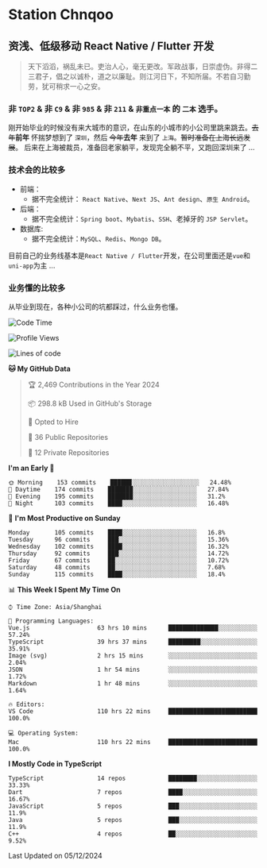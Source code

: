 # Station Chnqoo

## 资浅、低级移动 React Native / Flutter 开发

> 天下滔滔，祸乱未已。吏治人心，毫无更改。军政战事，日崇虚伪。非得二三君子，倡之以诚朴，道之以廉耻。则江河日下，不知所届。不若自习勤劳，犹可稍求一心之安。

### 非 `TOP2` & 非 `C9` & 非 `985` & 非 `211` & `非重点一本` 的 `二本` 选手。

刚开始毕业的时候没有来大城市的意识，在山东的小城市的小公司里跳来跳去。~~去年~~**前年** 怀揣梦想到了 `深圳`，然后 ~~今年~~**去年** 来到了 `上海`。~~暂时准备在上海长远发展~~。
后来在上海被裁员，准备回老家躺平，发现完全躺不平，又跑回深圳来了 ...

### 技术会的比较多

- 前端：
  - 据不完全统计： `React Native`、`Next JS`、`Ant design`、`原生 Android`。
- 后端：
  - 据不完全统计：`Spring boot`、`Mybatis`、`SSH`、老掉牙的 `JSP Servlet`。
- 数据库:
  - 据不完全统计：`MySQL`、`Redis`、`Mongo DB`。

目前自己的业务线基本是`React Native / Flutter`开发，在公司里面还是`vue`和`uni-app`为主 ...

### 业务懂的比较多

从毕业到现在，各种小公司的坑都踩过，什么业务也懂。

<!--START_SECTION:waka-->
![Code Time](http://img.shields.io/badge/Code%20Time-6%2C825%20hrs%2010%20mins-blue)

![Profile Views](http://img.shields.io/badge/Profile%20Views-2-blue)

![Lines of code](https://img.shields.io/badge/From%20Hello%20World%20I%27ve%20Written-454%20Thousand%20lines%20of%20code-blue)

**🐱 My GitHub Data** 

> 🏆 2,469 Contributions in the Year 2024
 > 
> 📦 298.8 kB Used in GitHub's Storage 
 > 
> 💼 Opted to Hire
 > 
> 📜 36 Public Repositories 
 > 
> 🔑 12 Private Repositories  
 > 
**I'm an Early 🐤** 

```text
🌞 Morning    153 commits    ██████░░░░░░░░░░░░░░░░░░░   24.48% 
🌆 Daytime    174 commits    ███████░░░░░░░░░░░░░░░░░░   27.84% 
🌃 Evening    195 commits    ███████░░░░░░░░░░░░░░░░░░   31.2% 
🌙 Night      103 commits    ████░░░░░░░░░░░░░░░░░░░░░   16.48%

```
📅 **I'm Most Productive on Sunday** 

```text
Monday       105 commits    ████░░░░░░░░░░░░░░░░░░░░░   16.8% 
Tuesday      96 commits     ███░░░░░░░░░░░░░░░░░░░░░░   15.36% 
Wednesday    102 commits    ████░░░░░░░░░░░░░░░░░░░░░   16.32% 
Thursday     92 commits     ███░░░░░░░░░░░░░░░░░░░░░░   14.72% 
Friday       67 commits     ██░░░░░░░░░░░░░░░░░░░░░░░   10.72% 
Saturday     48 commits     ██░░░░░░░░░░░░░░░░░░░░░░░   7.68% 
Sunday       115 commits    ████░░░░░░░░░░░░░░░░░░░░░   18.4%

```


📊 **This Week I Spent My Time On** 

```text
⌚︎ Time Zone: Asia/Shanghai

💬 Programming Languages: 
Vue.js                   63 hrs 10 mins      ██████████████░░░░░░░░░░░   57.24% 
TypeScript               39 hrs 37 mins      █████████░░░░░░░░░░░░░░░░   35.91% 
Image (svg)              2 hrs 15 mins       ░░░░░░░░░░░░░░░░░░░░░░░░░   2.04% 
JSON                     1 hr 54 mins        ░░░░░░░░░░░░░░░░░░░░░░░░░   1.72% 
Markdown                 1 hr 48 mins        ░░░░░░░░░░░░░░░░░░░░░░░░░   1.64%

🔥 Editors: 
VS Code                  110 hrs 22 mins     █████████████████████████   100.0%

💻 Operating System: 
Mac                      110 hrs 22 mins     █████████████████████████   100.0%

```

**I Mostly Code in TypeScript** 

```text
TypeScript               14 repos            ████████░░░░░░░░░░░░░░░░░   33.33% 
Dart                     7 repos             ████░░░░░░░░░░░░░░░░░░░░░   16.67% 
JavaScript               5 repos             ███░░░░░░░░░░░░░░░░░░░░░░   11.9% 
Java                     5 repos             ███░░░░░░░░░░░░░░░░░░░░░░   11.9% 
C++                      4 repos             ██░░░░░░░░░░░░░░░░░░░░░░░   9.52%

```



 Last Updated on 05/12/2024
<!--END_SECTION:waka-->

<!---
ChenqiaoStation/ChenqiaoStation is a ✨ special ✨ repository because its `README.md` (this file) appears on your GitHub profile.
You can click the Preview link to take a look at your changes.
--->
